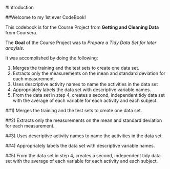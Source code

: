 #Introduction

##Welcome to my 1st ever CodeBook!

This codebook is for the Course Project from __Getting and Cleaning Data__ from Coursera.

The __Goal__ of the Course Project was to *Prepare a Tidy Data Set for later anaylsis.*

It was accomplished by doing the following:

1)  Merges the training and the test sets to create one data set.
2)  Extracts only the measurements on the mean and standard deviation for each measurement. 
3)  Uses descriptive activity names to name the activities in the data set
4)  Appropriately labels the data set with descriptive variable names. 
5)  From the data set in step 4, creates a second, independent tidy data set with the average of each variable for each activity and each subject.

##1)  Merges the training and the test sets to create one data set.

##2)  Extracts only the measurements on the mean and standard deviation for each measurement. 

##3)  Uses descriptive activity names to name the activities in the data set

##4)  Appropriately labels the data set with descriptive variable names. 

##5)  From the data set in step 4, creates a second, independent tidy data set with the average of each variable for each activity and each subject.


